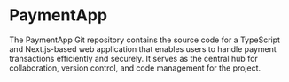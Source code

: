 # PaymentApp
The PaymentApp Git repository contains the source code for a TypeScript and Next.js-based web application that enables users to handle payment transactions efficiently and securely. It serves as the central hub for collaboration, version control, and code management for the project.
